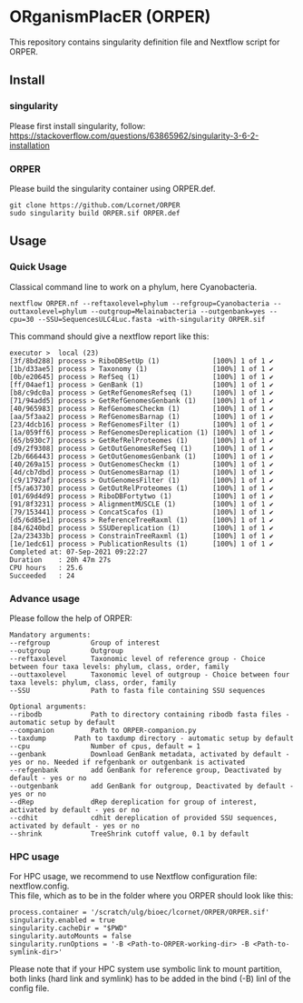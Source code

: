 # ORganismPlacER (ORPER)

This repository contains singularity definition file and Nextflow script for ORPER.  

## Install

### singularity
Please first install singularity, follow:
https://stackoverflow.com/questions/63865962/singularity-3-6-2-installation  

### ORPER

Please build the singularity container using ORPER.def.

    git clone https://github.com/Lcornet/ORPER
    sudo singularity build ORPER.sif ORPER.def

## Usage

### Quick Usage

Classical command line to work on a phylum, here Cyanobacteria.

    nextflow ORPER.nf --reftaxolevel=phylum --refgroup=Cyanobacteria --outtaxolevel=phylum --outgroup=Melainabacteria --outgenbank=yes --cpu=30 --SSU=SequencesULC4Luc.fasta -with-singularity ORPER.sif

This command should give a nextflow report like this:

    executor >  local (23)
    [3f/8bd288] process > RiboDBSetUp (1)             [100%] 1 of 1 ✔
    [1b/d33ae5] process > Taxonomy (1)                [100%] 1 of 1 ✔
    [0b/e20645] process > RefSeq (1)                  [100%] 1 of 1 ✔
    [ff/04aef1] process > GenBank (1)                 [100%] 1 of 1 ✔
    [b8/c9dc0a] process > GetRefGenomesRefseq (1)     [100%] 1 of 1 ✔
    [71/94add5] process > GetRefGenomesGenbank (1)    [100%] 1 of 1 ✔
    [40/965983] process > RefGenomesCheckm (1)        [100%] 1 of 1 ✔
    [aa/5f3aa2] process > RefGenomesBarnap (1)        [100%] 1 of 1 ✔
    [23/4dcb16] process > RefGenomesFilter (1)        [100%] 1 of 1 ✔
    [1a/059ff6] process > RefGenomesDereplication (1) [100%] 1 of 1 ✔
    [65/b930c7] process > GetRefRelProteomes (1)      [100%] 1 of 1 ✔
    [d9/2f9308] process > GetOutGenomesRefSeq (1)     [100%] 1 of 1 ✔
    [2b/666443] process > GetOutGenomesGenbank (1)    [100%] 1 of 1 ✔
    [40/269a15] process > OutGenomesCheckm (1)        [100%] 1 of 1 ✔
    [4d/cb7dbd] process > OutGenomesBarnap (1)        [100%] 1 of 1 ✔
    [c9/1792af] process > OutGenomesFilter (1)        [100%] 1 of 1 ✔
    [f5/a63730] process > GetOutRelProteomes (1)      [100%] 1 of 1 ✔
    [01/69d4d9] process > RiboDBFortytwo (1)          [100%] 1 of 1 ✔
    [91/8f3231] process > AlignmentMUSCLE (1)         [100%] 1 of 1 ✔
    [79/153441] process > ConcatScafos (1)            [100%] 1 of 1 ✔
    [d5/6d85e1] process > ReferenceTreeRaxml (1)      [100%] 1 of 1 ✔
    [84/6240bd] process > SSUDereplication (1)        [100%] 1 of 1 ✔
    [2a/23433b] process > ConstrainTreeRaxml (1)      [100%] 1 of 1 ✔
    [1e/1edc61] process > PublicationResults (1)      [100%] 1 of 1 ✔
    Completed at: 07-Sep-2021 09:22:27
    Duration    : 20h 47m 27s
    CPU hours   : 25.6
    Succeeded   : 24

### Advance usage

Please follow the help of ORPER:

    Mandatory arguments:
    --refgroup          Group of interest
    --outgroup          Outgroup
    --reftaxolevel      Taxonomic level of reference group - Choice between four taxa levels: phylum, class, order, family
    --outtaxolevel      Taxonomic level of outgroup - Choice between four taxa levels: phylum, class, order, family
    --SSU               Path to fasta file containing SSU sequences                     

    Optional arguments:
    --ribodb            Path to directory containing ribodb fasta files - automatic setup by default
    --companion         Path to ORPER-companion.py 
    --taxdump 		Path to taxdump directory - automatic setup by default
    --cpu               Number of cpus, default = 1
    --genbank           Download GenBank metadata, activated by default - yes or no. Needed if refgenbank or outgenbank is activated
    --refgenbank        add GenBank for reference group, Deactivated by default - yes or no
    --outgenbank        add GenBank for outgroup, Deactivated by default - yes or no
    --dRep              dRep dereplication for group of interest, activated by default - yes or no
    --cdhit             cdhit dereplication of provided SSU sequences, activated by default - yes or no
    --shrink            TreeShrink cutoff value, 0.1 by default

### HPC usage

For HPC usage, we recommend to use Nextflow configuration file: nextflow.config.  
This file, which as to be in the folder where you ORPER should look like this:

	process.container = '/scratch/ulg/bioec/lcornet/ORPER/ORPER.sif'
	singularity.enabled = true
	singularity.cacheDir = "$PWD"
	singularity.autoMounts = false
	singularity.runOptions = '-B <Path-to-ORPER-working-dir> -B <Path-to-symlink-dir>'

Please note that if your HPC system use symbolic link to mount partition, both links (hard link and symlink) has to be added
in the bind (-B) linl of the config file.  
